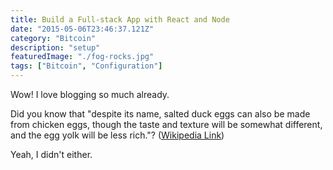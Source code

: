 ```yaml
---
title: Build a Full-stack App with React and Node
date: "2015-05-06T23:46:37.121Z"
category: "Bitcoin"
description: "setup"
featuredImage: "./fog-rocks.jpg"
tags: ["Bitcoin", "Configuration"]
---
```


Wow! I love blogging so much already.

Did you know that "despite its name, salted duck eggs can also be made from
chicken eggs, though the taste and texture will be somewhat different, and the
egg yolk will be less rich."?
([Wikipedia Link](http://en.wikipedia.org/wiki/Salted_duck_egg))

Yeah, I didn't either.
